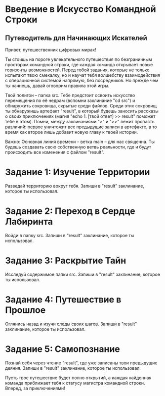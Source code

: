 # Введение в Искусство Командной Строки

## Путеводитель для Начинающих Искателей

Привет, путешественник цифровых мирах!

Ты стоишь на пороге увлекательного путешествия по безграничным просторам командной строки, где каждая команда открывает новые горизонты возможностей. Перед тобой задания, которые не только испытают твою смекалку, но и научат тебя волшебству взаимодействия с операционной системой напрямую, без посредников. Но прежде чем ты начнешь, давай оговорим правила этой игры.

Твой полигон – папка src. Тебе предстоит освоить искусство перемещения по её недрам (вспомни заклинание "cd src") и обнаружить сокровища, скрытые среди файлов. Среди этих сокровищ ты обнаружишь артефакт "result", в который будешь заносить рассказы о своих приключениях (магия "echo 1. [твой ответ] >> result" поможет тебе в этом). Помни, между заклинаниями ">" и ">>" лежит пропасть различий: первое уничтожит все предыдущие записи в артефакте, в то время как второе лишь добавит новую главу к твоей истории.

Важно: Основная линия времени – ветка main – для нас священна. Ты будешь создавать свою собственную ветвь реальности, где и будут происходить все изменения с файлом "result".

# Задание 1: Изучение Территории
Разведай территорию вокруг тебя. Запиши в "result" заклинание, которое ты использовал.

# Задание 2: Переход в Сердце Лабиринта
Войди в папку src. Запиши в "result" заклинание, которое ты использовал.

# Задание 3: Раскрытие Тайн
Исследуй содержимое папки src. Запиши в "result" заклинание, которое ты использовал.

# Задание 4: Путешествие в Прошлое
Оглянись назад и изучи следы своих шагов. Запиши в "result" заклинание, которое ты использовал.

# Задание 5: Самопознание
Познай себя через чтение "result", где уже записаны твои предыдущие деяния. Запиши в "result" заклинание, которое ты использовал.

Пусть твое путешествие будет полно открытий, а каждая найденная команда приближает тебя к статусу магистра командной строки. Вперед, за приключениями!
